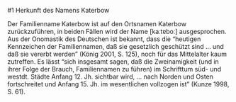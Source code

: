 #1 Herkunft des Namens Katerbow

Der Familienname Katerbow ist auf den Ortsnamen Katerbow zurückzuführen, in beiden Fällen wird der Name [kaːtɐboː] ausgesprochen. Aus der Onomastik des Deutschen ist bekannt, dass die “heutigen Kennzeichen der Familiennamen, daß sie gesetzlich geschützt sind … und daß sie vererbt werden” (König 2001, S. 125), noch für das Mittelalter kaum zutreffen. Es lässt “sich insgesamt sagen, daß die Zweinamigkeit (und in ihrer Folge der Brauch, Familiennamen zu führen) im Schrifttum süd- und westdt. Städte Anfang 12. Jh. sichtbar wird, … nach Norden und Osten fortschreitet und Anfang 15. Jh. im wesentlichen vollzogen ist” (Kunze 1998, S. 61).
